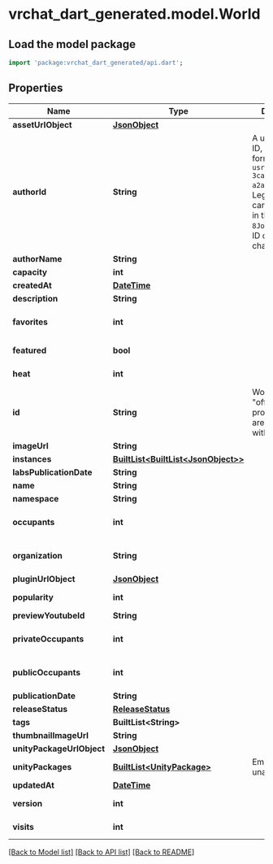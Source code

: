 # vrchat_dart_generated.model.World

## Load the model package
```dart
import 'package:vrchat_dart_generated/api.dart';
```

## Properties
Name | Type | Description | Notes
------------ | ------------- | ------------- | -------------
**assetUrlObject** | [**JsonObject**](.md) |  | 
**authorId** | **String** | A users unique ID, usually in the form of `usr_c1644b5b-3ca4-45b4-97c6-a2a0de70d469`. Legacy players can have old IDs in the form of `8JoV9XEdpo`. The ID can never be changed. | 
**authorName** | **String** |  | 
**capacity** | **int** |  | 
**createdAt** | [**DateTime**](DateTime.md) |  | 
**description** | **String** |  | 
**favorites** | **int** |  | [optional] [default to 0]
**featured** | **bool** |  | [default to false]
**heat** | **int** |  | [default to 0]
**id** | **String** | WorldID be \"offline\" on User profiles if you are not friends with that user. | 
**imageUrl** | **String** |  | 
**instances** | [**BuiltList&lt;BuiltList&lt;JsonObject&gt;&gt;**](BuiltList.md) |  | [optional] 
**labsPublicationDate** | **String** |  | 
**name** | **String** |  | 
**namespace** | **String** |  | 
**occupants** | **int** |  | [optional] [default to 0]
**organization** | **String** |  | [default to 'vrchat']
**pluginUrlObject** | [**JsonObject**](.md) |  | 
**popularity** | **int** |  | [default to 0]
**previewYoutubeId** | **String** |  | [optional] 
**privateOccupants** | **int** |  | [optional] [default to 0]
**publicOccupants** | **int** |  | [optional] [default to 0]
**publicationDate** | **String** |  | 
**releaseStatus** | [**ReleaseStatus**](ReleaseStatus.md) |  | 
**tags** | **BuiltList&lt;String&gt;** |   | 
**thumbnailImageUrl** | **String** |  | 
**unityPackageUrlObject** | [**JsonObject**](.md) |  | 
**unityPackages** | [**BuiltList&lt;UnityPackage&gt;**](UnityPackage.md) | Empty if unauthenticated. | 
**updatedAt** | [**DateTime**](DateTime.md) |  | 
**version** | **int** |  | [default to 0]
**visits** | **int** |  | [default to 0]

[[Back to Model list]](../README.md#documentation-for-models) [[Back to API list]](../README.md#documentation-for-api-endpoints) [[Back to README]](../README.md)


